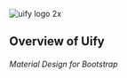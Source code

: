 ![uify logo 2x](https://user-images.githubusercontent.com/19171147/32478335-3a3796d0-c352-11e7-9557-4379c2fcc54f.png)

## Overview of Uify
###### Material Design for Bootstrap

